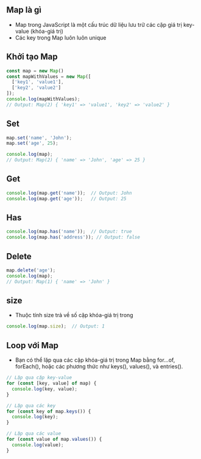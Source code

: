 ## Map là gì
- Map trong JavaScript là một cấu trúc dữ liệu lưu trữ các cặp giá trị key-value (khóa-giá trị)
- Các key trong Map luôn luôn unique
## Khởi tạo Map
```ts
const map = new Map()
const mapWithValues = new Map([
  ['key1', 'value1'],
  ['key2', 'value2']
]);
console.log(mapWithValues);
// Output: Map(2) { 'key1' => 'value1', 'key2' => 'value2' }
```
## Set
```ts
map.set('name', 'John');
map.set('age', 25);

console.log(map);
// Output: Map(2) { 'name' => 'John', 'age' => 25 }

```
## Get
```ts
console.log(map.get('name'));  // Output: John
console.log(map.get('age'));   // Output: 25

```
## Has
```ts
console.log(map.has('name'));  // Output: true
console.log(map.has('address')); // Output: false

```
## Delete
```ts
map.delete('age');
console.log(map);
// Output: Map(1) { 'name' => 'John' }

```
## size
- Thuộc tính size trả về số cặp khóa-giá trị trong 
```ts
console.log(map.size);  // Output: 1

```
## Loop với Map
- Bạn có thể lặp qua các cặp khóa-giá trị trong Map bằng for...of, forEach(), hoặc các phương thức như keys(), values(), và entries().
```ts
// Lặp qua cặp key-value
for (const [key, value] of map) {
  console.log(key, value);
}

// Lặp qua các key
for (const key of map.keys()) {
  console.log(key);
}

// Lặp qua các value
for (const value of map.values()) {
  console.log(value);
}

```